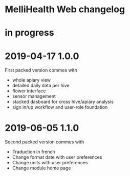 MelliHealth Web changelog
===========


in progress
===========


2019-04-17 1.0.0
=================
First packed version commes with
- whole apiary view
- detailed daily data per hive
- flower interface
- sensor management
- stacked dasboard for cross hive/apiary analysis
- sign in/up workflow and user-role foundation

2019-06-05 1.1.0
================
Second packed version commes with
- Traduction in french
- Change format date with user preferences
- Change units with user preferences
- Change module home page